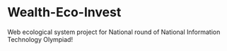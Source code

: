 # Wealth-Eco-Invest
Web ecological system project for
National round of National Information Technology Olympiad!
